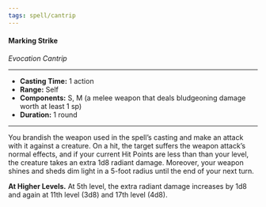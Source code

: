 ```yaml
---
tags: spell/cantrip
---
```

#### Marking Strike
*Evocation Cantrip*
___
- **Casting Time:** 1 action
- **Range:** Self
- **Components:** S, M (a melee weapon that deals bludgeoning damage worth at least 1 sp)
- **Duration:**  1 round
___
You brandish the weapon used in the spell’s casting and make an attack with it against a creature. On a hit, the target suffers the weapon attack’s normal effects, and if your current Hit Points are less than than your level, the creature takes an extra 1d8 radiant damage. Moreover, your weapon shines and sheds dim light in a 5-foot radius until the end of your next turn.

**At Higher Levels.** At 5th level, the extra radiant damage increases by 1d8 and again at 11th level (3d8) and 17th level (4d8).